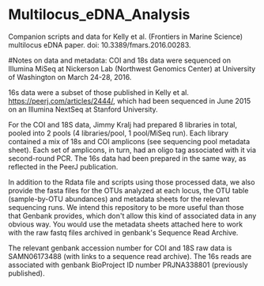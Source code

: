 # Multilocus_eDNA_Analysis
Companion scripts and data for Kelly et al. (Frontiers in Marine Science) multilocus eDNA paper. doi: 10.3389/fmars.2016.00283.

#Notes on data and metadata:
COI and 18s data were sequenced on Illumina MiSeq at Nickerson Lab (Northwest Genomics Center) at University of Washington on March 24-28, 2016.

16s data were a subset of those published in Kelly et al. https://peerj.com/articles/2444/, which had been sequenced in June 2015 on an Illumina NextSeq at Stanford University.

For the COI and 18S data, Jimmy Kralj had prepared 8 libraries in total, pooled into 2 pools (4 libraries/pool, 1 pool/MiSeq run).  Each library contained a mix of 18s and COI amplicons (see sequencing pool metadata sheet).  Each set of amplicons, in turn, had an oligo tag associated with it via second-round PCR. The 16s data had been prepared in the same way, as reflected in the PeerJ publication.

In addition to the Rdata file and scripts using those processed data, we also provide the fasta files for the OTUs analyzed at each locus, the OTU table (sample-by-OTU abundances) and metadata sheets for the relevant sequencing runs. We intend this repository to be more useful than those that Genbank provides, which don't allow this kind of associated data in any obvious way. You would use the metadata sheets attached here to work with the raw fastq files archived in genbank's Sequence Read Archive. 

The relevant genbank accession number for COI and 18S raw data is SAMN06173488 (with links to a sequence read archive). The 16s reads are associated with genbank BioProject ID number PRJNA338801 (previously published).
